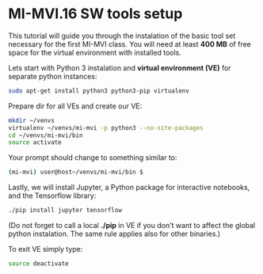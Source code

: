 MI-MVI.16 SW tools setup
========================
This tutorial will guide you through the instalation of the basic tool set necessary for the first MI-MVI class. You will need at least **400 MB** of free space for the virtual environment with installed tools.

Lets start with Python 3 instalation and **virtual environment (VE)** for separate python instances:
```bash
sudo apt-get install python3 python3-pip virtualenv
```
Prepare dir for all VEs and create our VE:
```bash
mkdir ~/venvs
virtualenv ~/venvs/mi-mvi -p python3 --no-site-packages
cd ~/venvs/mi-mvi/bin
source activate
```
Your prompt should change to something similar to:
```bash
(mi-mvi) user@host~/venvs/mi-mvi/bin $ 
```
Lastly, we will install Jupyter, a Python package for interactive notebooks, and the Tensorflow library:
```bash
./pip install jupyter tensorflow
```
(Do not forget to call a local **./pip** in VE if you don't want to affect the global python instalation. The same rule applies also for other binaries.)

To exit VE simply type:
```bash
source deactivate
```
